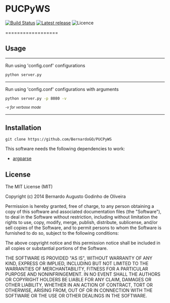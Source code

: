 # PUCPyWS 

[![Build Status](https://travis-ci.org/BernardoGO/PUCPyWS.svg?branch=master)](https://travis-ci.org/BernardoGO/PUCPyWS)
[![Latest release](http://img.shields.io/github/release/bernardogo/pucpyws.svg?style=flat)](https://github.com/bernardogo/pucpyws/releases)
![Licence](https://img.shields.io/badge/licence-MIT-red.svg?style=flat)


==================

## Usage

___
Run using 'config.conf' configurations

```bash 
python server.py
``` 
___
Run using 'config.conf' configurations with arguments

```bash 
python server.py -p 8080 -v
``` 
_<sup>-v for verbose mode</sup>_
___


## Installation

```
git clone https://github.com/BernardoGO/PUCPyWS
```

This software needs the following dependencies to work:
* [argparse](https://pypi.python.org/pypi/argparse)

License
-------

The MIT License (MIT)

Copyright (c) 2014 Bernardo Augusto Godinho de Oliveira

Permission is hereby granted, free of charge, to any person obtaining a copy
of this software and associated documentation files (the "Software"), to deal
in the Software without restriction, including without limitation the rights
to use, copy, modify, merge, publish, distribute, sublicense, and/or sell
copies of the Software, and to permit persons to whom the Software is
furnished to do so, subject to the following conditions:

The above copyright notice and this permission notice shall be included in all
copies or substantial portions of the Software.

THE SOFTWARE IS PROVIDED "AS IS", WITHOUT WARRANTY OF ANY KIND, EXPRESS OR
IMPLIED, INCLUDING BUT NOT LIMITED TO THE WARRANTIES OF MERCHANTABILITY,
FITNESS FOR A PARTICULAR PURPOSE AND NONINFRINGEMENT. IN NO EVENT SHALL THE
AUTHORS OR COPYRIGHT HOLDERS BE LIABLE FOR ANY CLAIM, DAMAGES OR OTHER
LIABILITY, WHETHER IN AN ACTION OF CONTRACT, TORT OR OTHERWISE, ARISING FROM,
OUT OF OR IN CONNECTION WITH THE SOFTWARE OR THE USE OR OTHER DEALINGS IN THE
SOFTWARE.
